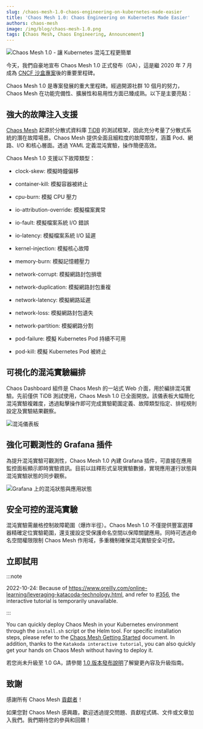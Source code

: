 ```yaml
---
slug: /chaos-mesh-1.0-chaos-engineering-on-kubernetes-made-easier
title: 'Chaos Mesh 1.0: Chaos Engineering on Kubernetes Made Easier'
authors: chaos-mesh
image: /img/blog/chaos-mesh-1.0.png
tags: [Chaos Mesh, Chaos Engineering, Announcement]
---
```


![Chaos Mesh 1.0 - 讓 Kubernetes 混沌工程更簡單](/img/blog/chaos-mesh-1.0.png)

今天，我們自豪地宣布 Chaos Mesh 1.0 正式發布（GA），這是繼 2020 年 7 月成為 [CNCF 沙盒專案](https://pingcap.com/blog/announcing-chaos-mesh-as-a-cncf-sandbox-project)後的重要里程碑。

<!--truncate-->

Chaos Mesh 1.0 是專案發展的重大里程碑。經過開源社群 10 個月的努力，Chaos Mesh 在功能完備性、擴展性和易用性方面已臻成熟。以下是主要亮點：

## 強大的故障注入支援

[Chaos Mesh](https://chaos-mesh.org) 起源於分散式資料庫 [TiDB](https://pingcap.com/products/tidb) 的測試框架，因此充分考量了分散式系統的潛在故障場景。Chaos Mesh 提供全面且細粒度的故障類型，涵蓋 Pod、網路、I/O 和核心層面。透過 YAML 定義混沌實驗，操作簡便高效。

Chaos Mesh 1.0 支援以下故障類型：

- clock-skew: 模擬時鐘偏移

- container-kill: 模擬容器被終止

- cpu-burn: 模擬 CPU 壓力

- io-attribution-override: 模擬檔案異常

- io-fault: 模擬檔案系統 I/O 錯誤

- io-latency: 模擬檔案系統 I/O 延遲

- kernel-injection: 模擬核心故障

- memory-burn: 模擬記憶體壓力

- network-corrupt: 模擬網路封包損壞

- network-duplication: 模擬網路封包重複

- network-latency: 模擬網路延遲

- network-loss: 模擬網路封包遺失

- network-partition: 模擬網路分割

- pod-failure: 模擬 Kubernetes Pod 持續不可用

- pod-kill: 模擬 Kubernetes Pod 被終止

## 可視化的混沌實驗編排

Chaos Dashboard 組件是 Chaos Mesh 的一站式 Web 介面，用於編排混沌實驗。先前僅供 TiDB 測試使用，Chaos Mesh 1.0 已全面開放。該儀表板大幅簡化混沌實驗複雜度，透過點擊操作即可完成實驗範圍定義、故障類型指定、排程規則設定及實驗結果觀察。

![混沌儀表板](/img/blog/chaos-dashboard.gif)

## 強化可觀測性的 Grafana 插件

為提升混沌實驗可觀測性，Chaos Mesh 1.0 內建 Grafana 插件，可直接在應用監控面板顯示即時實驗資訊。目前以註釋形式呈現實驗數據，實現應用運行狀態與混沌實驗狀態的同步觀察。

![Grafana 上的混沌狀態與應用狀態](/img/blog/chaos-status.png)

## 安全可控的混沌實驗

混沌實驗需嚴格控制故障範圍（爆炸半徑）。Chaos Mesh 1.0 不僅提供豐富選擇器精確定位實驗範圍，還支援設定受保護命名空間以保障關鍵應用。同時可透過命名空間權限限制 Chaos Mesh 作用域，多重機制確保混沌實驗安全可控。

## 立即試用

:::note

2022-10-24: Because of https://www.oreilly.com/online-learning/leveraging-katacoda-technology.html, and refer to [#356](https://github.com/chaos-mesh/website/pull/356), the interactive tutorial is temporarily unavailable.

:::

You can quickly deploy Chaos Mesh in your Kubernetes environment through the `install.sh` script or the Helm tool. For specific installation steps, please refer to the [Chaos Mesh Getting Started](https://chaos-mesh-website-archived.netlify.app/docs/1.2.4/user_guides/installation) document. In addition, thanks to the `Katakoda interactive tutorial`, you can also quickly get your hands on Chaos Mesh without having to deploy it.

若您尚未升級至 1.0 GA，請參閱 [1.0 版本發布說明](https://github.com/chaos-mesh/chaos-mesh/releases/tag/v1.0.0)了解變更內容及升級指南。

## 致謝

感謝所有 Chaos Mesh [貢獻者](https://github.com/chaos-mesh/chaos-mesh/graphs/contributors)！

如果您對 Chaos Mesh 感興趣，歡迎透過提交問題、貢獻程式碼、文件或文章加入我們。我們期待您的參與和回饋！